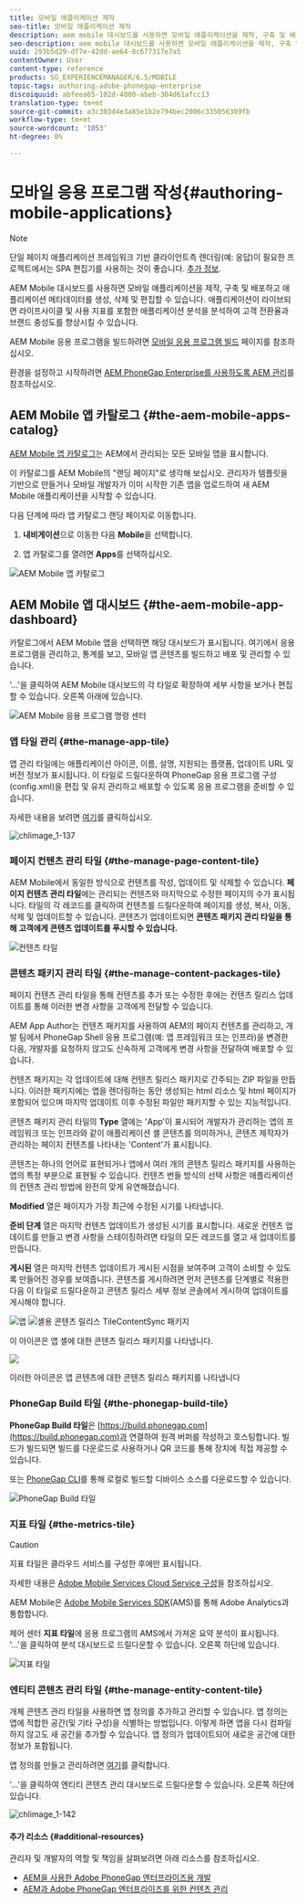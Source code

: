```yaml
---
title: 모바일 애플리케이션 제작
seo-title: 모바일 애플리케이션 제작
description: aem mobile 대시보드를 사용하면 모바일 애플리케이션을 제작, 구축 및 배포하고 애플리케이션 메타데이터를 생성, 삭제 및 편집할 수 있습니다. 자세한 내용은 이 페이지를 참조하십시오.
seo-description: aem mobile 대시보드를 사용하면 모바일 애플리케이션을 제작, 구축 및 배포하고 애플리케이션 메타데이터를 생성, 삭제 및 편집할 수 있습니다. 자세한 내용은 이 페이지를 참조하십시오.
uuid: 293b5d29-df7e-42dd-ae64-8c677317e7a5
contentOwner: User
content-type: reference
products: SG_EXPERIENCEMANAGER/6.5/MOBILE
topic-tags: authoring-adobe-phonegap-enterprise
discoiquuid: abfeea65-102d-4800-abeb-304d61afcc13
translation-type: tm+mt
source-git-commit: a3c303d4e3a85e1b2e794bec2006c335056309fb
workflow-type: tm+mt
source-wordcount: '1053'
ht-degree: 0%

---
```



# 모바일 응용 프로그램 작성{#authoring-mobile-applications}

>[!NOTE]
>
>단일 페이지 애플리케이션 프레임워크 기반 클라이언트측 렌더링(예: 응답)이 필요한 프로젝트에서는 SPA 편집기를 사용하는 것이 좋습니다. [추가 정보](/help/sites-developing/spa-overview.md).

AEM Mobile 대시보드를 사용하면 모바일 애플리케이션을 제작, 구축 및 배포하고 애플리케이션 메타데이터를 생성, 삭제 및 편집할 수 있습니다. 애플리케이션이 라이브되면 라이프사이클 및 사용 지표를 포함한 애플리케이션 분석을 분석하여 고객 전환율과 브랜드 충성도를 향상시킬 수 있습니다.

AEM Mobile 응용 프로그램을 빌드하려면 [모바일 응용 프로그램 빌드](/help/mobile/building-app-mobile-phonegap.md) 페이지를 참조하십시오.

환경을 설정하고 시작하려면 [AEM PhoneGap Enterprise를 사용하도록 AEM 관리](/help/mobile/administer-phonegap.md)를 참조하십시오.

## AEM Mobile 앱 카탈로그 {#the-aem-mobile-apps-catalog}

[AEM Mobile 앱 카탈로그](http://localhost:4502/aem/apps.html/content/phonegap)는 AEM에서 관리되는 모든 모바일 앱을 표시합니다.

이 카탈로그를 AEM Mobile의 &quot;랜딩 페이지&quot;로 생각해 보십시오. 관리자가 템플릿을 기반으로 만들거나 모바일 개발자가 이미 시작한 기존 앱을 업로드하여 새 AEM Mobile 애플리케이션을 시작할 수 있습니다.

다음 단계에 따라 앱 카탈로그 랜딩 페이지로 이동합니다.

1. **내비게이션**&#x200B;으로 이동한 다음 **Mobile**&#x200B;을 선택합니다.

1. 앱 카탈로그를 열려면 **Apps**&#x200B;를 선택하십시오.

![AEM Mobile 앱 카탈로그](assets/chlimage_1-135.png)

## AEM Mobile 앱 대시보드 {#the-aem-mobile-app-dashboard}

카탈로그에서 AEM Mobile 앱을 선택하면 해당 대시보드가 표시됩니다. 여기에서 응용 프로그램을 관리하고, 통계를 보고, 모바일 앱 콘텐츠를 빌드하고 배포 및 관리할 수 있습니다.

&#39;...&#39;을 클릭하여 AEM Mobile 대시보드의 각 타일로 확장하여 세부 사항을 보거나 편집할 수 있습니다. 오른쪽 아래에 있습니다.

![AEM Mobile 응용 프로그램 명령 센터](assets/chlimage_1-136.png)

### 앱 타일 관리 {#the-manage-app-tile}

앱 관리 타일에는 애플리케이션 아이콘, 이름, 설명, 지원되는 플랫폼, 업데이트 URL 및 버전 정보가 표시됩니다. 이 타일로 드릴다운하여 PhoneGap 응용 프로그램 구성(config.xml)을 편집 및 유지 관리하고 배포할 수 있도록 응용 프로그램을 준비할 수 있습니다.

자세한 내용을 보려면 [여기](/help/mobile/phonegap-app-details-tile.md)를 클릭하십시오.

![chlimage_1-137](assets/chlimage_1-137.png)

### 페이지 컨텐츠 관리 타일 {#the-manage-page-content-tile}

AEM Mobile에서 동일한 방식으로 컨텐츠를 작성, 업데이트 및 삭제할 수 있습니다. **페이지 컨텐츠 관리 타일**&#x200B;에는 관리되는 컨텐츠와 마지막으로 수정한 페이지의 수가 표시됩니다. 타일의 각 레코드를 클릭하여 컨텐츠를 드릴다운하여 페이지를 생성, 복사, 이동, 삭제 및 업데이트할 수 있습니다. 콘텐츠가 업데이트되면 **콘텐츠 패키지 관리 타일을 통해 고객에게 콘텐츠 업데이트를 푸시할 수 있습니다.**

![컨텐츠 타일](assets/chlimage_1-138.png)

### 콘텐츠 패키지 관리 타일 {#the-manage-content-packages-tile}

페이지 컨텐츠 관리 타일을 통해 컨텐츠를 추가 또는 수정한 후에는 컨텐츠 릴리스 업데이트를 통해 이러한 변경 사항을 고객에게 전달할 수 있습니다.

AEM App Author는 컨텐츠 패키지를 사용하여 AEM의 페이지 컨텐츠를 관리하고, 개발 팀에서 PhoneGap Shell 응용 프로그램(예: 앱 프레임워크 또는 인프라)을 변경한 다음, 개발자를 요청하지 않고도 신속하게 고객에게 변경 사항을 전달하여 배포할 수 있습니다.

컨텐츠 패키지는 각 업데이트에 대해 컨텐츠 릴리스 패키지로 간주되는 ZIP 파일을 만듭니다. 이러한 패키지에는 앱을 렌더링하는 동안 생성되는 html 리소스 및 html 페이지가 포함되어 있으며 마지막 업데이트 이후 수정된 파일만 패키지할 수 있는 지능적입니다.

콘텐츠 패키지 관리 타일의 **Type** 열에는 &#39;App&#39;이 표시되어 개발자가 관리하는 앱의 프레임워크 또는 인프라와 같이 애플리케이션 셸 콘텐츠를 의미하거나, 콘텐츠 제작자가 관리하는 페이지 컨텐츠를 나타내는 &#39;Content&#39;가 표시됩니다.

콘텐츠는 하나의 언어로 표현되거나 앱에서 여러 개의 콘텐츠 릴리스 패키지를 사용하는 앱의 특정 부분으로 표현될 수 있습니다. 컨텐츠 번들 방식의 선택 사항은 애플리케이션의 컨텐츠 관리 방법에 완전히 맞게 유연해졌습니다.

**Modified** 열은 페이지가 가장 최근에 수정된 시기를 나타냅니다.

**준비 단계** 열은 마지막 컨텐츠 업데이트가 생성된 시기를 표시합니다. 새로운 컨텐츠 업데이트를 만들고 변경 사항을 스테이징하려면 타일의 모든 레코드를 열고 새 업데이트를 만듭니다.

**게시된** 열은 마지막 컨텐츠 업데이트가 게시된 시점을 보여주며 고객이 소비할 수 있도록 만들어진 경우를 보여줍니다. 콘텐츠를 게시하려면 먼저 콘텐츠를 단계별로 적용한 다음 이 타일로 드릴다운하고 콘텐츠 릴리스 세부 정보 콘솔에서 게시하여 업데이트를 게시해야 합니다.

![앱 ](assets/chlimage_1-139.png) ![셸용 콘텐츠 릴리스 TileContentSync 패키지](do-not-localize/chlimage_1-5.png)

이 아이콘은 앱 셸에 대한 콘텐츠 릴리스 패키지를 나타냅니다.

![](do-not-localize/chlimage_1-6.png)

이러한 아이콘은 앱 콘텐츠에 대한 콘텐츠 릴리스 패키지를 나타냅니다

### PhoneGap Build 타일 {#the-phonegap-build-tile}

**PhoneGap Build 타일**&#x200B;은 [https://build.phonegap.com](https://build.phonegap.com)과 연결하여 원격 버퍼를 작성하고 호스팅합니다. 빌드가 빌드되면 빌드를 다운로드로 사용하거나 QR 코드를 통해 장치에 직접 제공할 수 있습니다.

또는 [PhoneGap CLI](https://docs.phonegap.com/en/3.5.0/guide_cli_index.md.html)를 통해 로컬로 빌드할 디바이스 소스를 다운로드할 수 있습니다.

![PhoneGap Build 타일](assets/chlimage_1-140.png)

### 지표 타일 {#the-metrics-tile}

>[!CAUTION]
>
>지표 타일은 클라우드 서비스를 구성한 후에만 표시됩니다.
>
>자세한 내용은 [Adobe Mobile Services Cloud Service 구성](/help/mobile/configure-adobe-mobile-cloud-service.md)을 참조하십시오.

AEM Mobile은 [Adobe Mobile Services SDK](https://www.adobe.com/ca/solutions/digital-marketing/mobile-services/app-sdk.html)(AMS)를 통해 Adobe Analytics과 통합합니다.

제어 센터 **지표 타일**&#x200B;에 응용 프로그램의 AMS에서 가져온 요약 분석이 표시됩니다. &#39;...&#39;을 클릭하여 분석 대시보드로 드릴다운할 수 있습니다. 오른쪽 하단에 있습니다.

![지표 타일](assets/chlimage_1-141.png)

### 엔티티 콘텐츠 관리 타일 {#the-manage-entity-content-tile}

개체 콘텐츠 관리 타일을 사용하면 앱 정의를 추가하고 관리할 수 있습니다. 앱 정의는 앱에 적합한 공간(및 기타 구성)을 식별하는 방법입니다. 이렇게 하면 앱을 다시 컴파일하지 않고도 새 공간을 추가할 수 있습니다. 앱 정의가 업데이트되어 새로운 공간에 대한 정보가 포함됩니다.

앱 정의를 만들고 관리하려면 [여기](/help/mobile/phonegap-app-definitions.md)를 클릭합니다.

&#39;...&#39;을 클릭하여 엔티티 콘텐츠 관리 대시보드로 드릴다운할 수 있습니다. 오른쪽 하단에 있습니다.

![chlimage_1-142](assets/chlimage_1-142.png)

#### 추가 리소스 {#additional-resources}

관리자 및 개발자의 역할 및 책임을 살펴보려면 아래 리소스를 참조하십시오.

* [AEM을 사용한 Adobe PhoneGap 엔터프라이즈용 개발](/help/mobile/developing-in-phonegap.md)
* [AEM과 Adobe PhoneGap 엔터프라이즈를 위한 컨텐츠 관리](/help/mobile/administer-phonegap.md)

